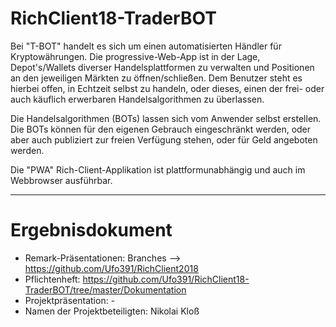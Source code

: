 # RichClient18-TraderBOT

Bei "T-BOT" handelt es sich um einen automatisierten Händler für Kryptowährungen.
Die progressive-Web-App ist in der Lage, Depot's/Wallets diverser Handelsplattformen
zu verwalten und Positionen an den jeweiligen Märkten zu öffnen/schließen. Dem Benutzer
steht es hierbei offen, in Echtzeit selbst zu handeln, oder dieses, einen der frei- oder
auch käuflich erwerbaren Handelsalgorithmen zu überlassen.
<p/>
Die Handelsalgorithmen (BOTs) lassen sich vom Anwender selbst erstellen. Die BOTs können
für den eigenen Gebrauch eingeschränkt werden, oder aber auch publiziert zur
freien Verfügung stehen, oder für Geld angeboten werden.
<p/>
Die "PWA" Rich-Client-Applikation ist plattformunabhängig und auch im Webbrowser ausführbar.

---

# Ergebnisdokument
* Remark-Präsentationen: Branches --> https://github.com/Ufo391/RichClient2018
* Pflichtenheft: https://github.com/Ufo391/RichClient18-TraderBOT/tree/master/Dokumentation
* Projektpräsentation: -
* Namen der Projektbeteiligten: Nikolai Kloß
